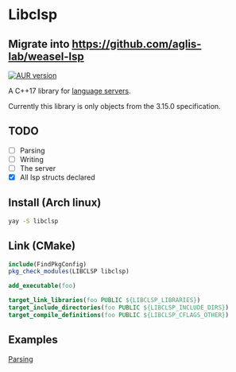 # Libclsp

## Migrate into https://github.com/aglis-lab/weasel-lsp

[![AUR version](https://img.shields.io/aur/version/libclsp?style=flat-square)](https://aur.archlinux.org/packages/libclsp/)

A C++17 library for
[language servers](https://microsoft.github.io/language-server-protocol/).

Currently this library is only objects from the 3.15.0 specification.

## TODO
* [ ] Parsing
* [ ] Writing
* [ ] The server
* [x] All lsp structs declared

## Install (Arch linux)

``` bash
yay -S libclsp
```

## Link (CMake)

``` cmake
include(FindPkgConfig)
pkg_check_modules(LIBCLSP libclsp)

add_executable(foo)

target_link_libraries(foo PUBLIC ${LIBCLSP_LIBRARIES})
target_include_directories(foo PUBLIC ${LIBCLSP_INCLUDE_DIRS})
target_compile_definitions(foo PUBLIC ${LIBCLSP_CFLAGS_OTHER})
```

## Examples

[Parsing](examples/parsing)
